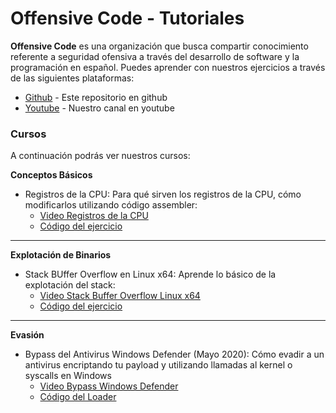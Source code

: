 # Offensive Code - Tutoriales

**Offensive Code** es una organización que busca compartir conocimiento referente a seguridad ofensiva a través del desarrollo de software y la programación en español. Puedes aprender con nuestros ejercicios a través de las siguientes plataformas: 

  * [Github] - Este repositorio en github
  * [Youtube] - Nuestro canal en youtube

### Cursos

A continuación podrás ver nuestros cursos:

**Conceptos Básicos**

* Registros de la CPU: Para qué sirven los registros de la CPU, cómo modificarlos utilizando código assembler:  
	- [Video Registros de la CPU](https://www.youtube.com/watch?v=LPOk8eKAjuA)  
	- [Código del ejercicio](conceptos-basicos/01-registros-cpu)
---

**Explotación de Binarios**
* Stack BUffer Overflow en Linux x64: Aprende lo básico de la explotación del stack:  
	- [Video Stack Buffer Overflow Linux x64](https://www.youtube.com/watch?v=i6cFCdgestI)  
	- [Código del ejercicio](explotacion-binarios/01-stack-buffer-overflow-linux-x64)
---

**Evasión**
* Bypass del Antivirus Windows Defender (Mayo 2020): Cómo evadir a un antivirus encriptando tu payload y utilizando llamadas al kernel o syscalls en Windows  
	- [Video Bypass Windows Defender](https://www.youtube.com/watch?v=i6cFCdgestI)  
	- [Código del Loader](evasion/01-windows-defender)


[Github]: <https://github.com/offensive-code>
[Youtube]: <https://www.youtube.com/c/offensivecode>

